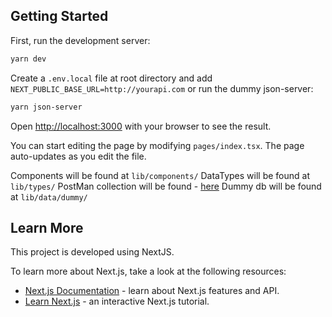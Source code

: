 ## Getting Started

First, run the development server:

```bash
yarn dev
```

Create a `.env.local` file at root directory and add `NEXT_PUBLIC_BASE_URL=http://yourapi.com` or run the dummy json-server:

```bash
yarn json-server
```

Open [http://localhost:3000](http://localhost:3000) with your browser to see the result.

You can start editing the page by modifying `pages/index.tsx`. The page auto-updates as you edit the file.

Components will be found at `lib/components/`
DataTypes will be found at `lib/types/`
PostMan collection will be found - [here](https://www.getpostman.com/collections/b22c76b21970a55c770e)
Dummy db will be found at `lib/data/dummy/`

## Learn More

This project is developed using NextJS.

To learn more about Next.js, take a look at the following resources:

- [Next.js Documentation](https://nextjs.org/docs) - learn about Next.js features and API.
- [Learn Next.js](https://nextjs.org/learn) - an interactive Next.js tutorial.
